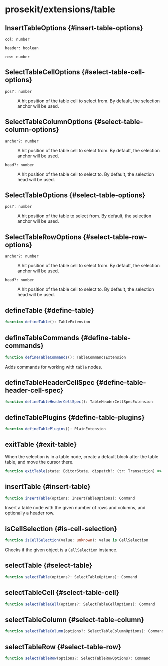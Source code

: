 # prosekit/extensions/table

## InsertTableOptions {#insert-table-options}

<dl>

<dt>

`col: number`

</dt>

<dd>

</dd>

<dt>

`header: boolean`

</dt>

<dd>

</dd>

<dt>

`row: number`

</dt>

<dd>

</dd>

</dl>

## SelectTableCellOptions {#select-table-cell-options}

<dl>

<dt>

`pos?: number`

</dt>

<dd>

A hit position of the table cell to select from. By default, the selection
anchor will be used.

</dd>

</dl>

## SelectTableColumnOptions {#select-table-column-options}

<dl>

<dt>

`anchor?: number`

</dt>

<dd>

A hit position of the table cell to select from. By default, the selection
anchor will be used.

</dd>

<dt>

`head?: number`

</dt>

<dd>

A hit position of the table cell to select to. By default, the selection
head will be used.

</dd>

</dl>

## SelectTableOptions {#select-table-options}

<dl>

<dt>

`pos?: number`

</dt>

<dd>

A hit position of the table to select from. By default, the selection
anchor will be used.

</dd>

</dl>

## SelectTableRowOptions {#select-table-row-options}

<dl>

<dt>

`anchor?: number`

</dt>

<dd>

A hit position of the table cell to select from. By default, the selection
anchor will be used.

</dd>

<dt>

`head?: number`

</dt>

<dd>

A hit position of the table cell to select to. By default, the selection
head will be used.

</dd>

</dl>

## defineTable {#define-table}

```ts
function defineTable(): TableExtension
```

## defineTableCommands {#define-table-commands}

```ts
function defineTableCommands(): TableCommandsExtension
```

Adds commands for working with `table` nodes.

## defineTableHeaderCellSpec {#define-table-header-cell-spec}

```ts
function defineTableHeaderCellSpec(): TableHeaderCellSpecExtension
```

## defineTablePlugins {#define-table-plugins}

```ts
function defineTablePlugins(): PlainExtension
```

## exitTable {#exit-table}

When the selection is in a table node, create a default block after the table
table, and move the cursor there.

```ts
function exitTable(state: EditorState, dispatch?: (tr: Transaction) => void, view?: EditorView): boolean
```

## insertTable {#insert-table}

```ts
function insertTable(options: InsertTableOptions): Command
```

Insert a table node with the given number of rows and columns, and optionally
a header row.

## isCellSelection {#is-cell-selection}

```ts
function isCellSelection(value: unknown): value is CellSelection
```

Checks if the given object is a `CellSelection` instance.

## selectTable {#select-table}

```ts
function selectTable(options?: SelectTableOptions): Command
```

## selectTableCell {#select-table-cell}

```ts
function selectTableCell(options?: SelectTableCellOptions): Command
```

## selectTableColumn {#select-table-column}

```ts
function selectTableColumn(options?: SelectTableColumnOptions): Command
```

## selectTableRow {#select-table-row}

```ts
function selectTableRow(options?: SelectTableRowOptions): Command
```
